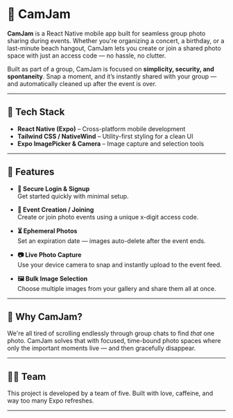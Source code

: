 # 📸 CamJam

**CamJam** is a React Native mobile app built for seamless group photo sharing during events. Whether you're organizing a concert, a birthday, or a last-minute beach hangout, CamJam lets you create or join a shared photo space with just an access code — no hassle, no clutter.

Built as part of a group, CamJam is focused on **simplicity, security, and spontaneity**. Snap a moment, and it’s instantly shared with your group — and automatically cleaned up after the event is over.

---

## 🔧 Tech Stack

- **React Native (Expo)** – Cross-platform mobile development
- **Tailwind CSS / NativeWind** – Utility-first styling for a clean UI
- **Expo ImagePicker & Camera** – Image capture and selection tools

---

## 🚀 Features

- **🔐 Secure Login & Signup**  
  Get started quickly with minimal setup.

- **📨 Event Creation / Joining**  
  Create or join photo events using a unique x-digit access code.

- **⏳ Ephemeral Photos**  
  Set an expiration date — images auto-delete after the event ends.

- **📷 Live Photo Capture**  
  Use your device camera to snap and instantly upload to the event feed.

- **🖼️ Bulk Image Selection**  
  Choose multiple images from your gallery and share them all at once.

---

## 🎯 Why CamJam?

We're all tired of scrolling endlessly through group chats to find *that* one photo. CamJam solves that with focused, time-bound photo spaces where only the important moments live — and then gracefully disappear.

---

## 🧑‍💻 Team

This project is developed by a team of five. Built with love, caffeine, and way too many Expo refreshes.

---
